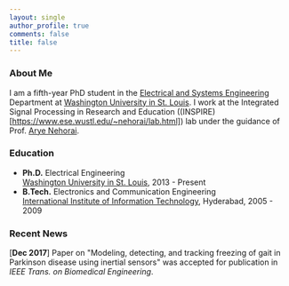 ```yaml
---
layout: single
author_profile: true
comments: false
title: false
---
```


### About Me
I am a fifth-year PhD student in the [Electrical and Systems Engineering](http://ese.wustl.edu/) Department at [Washington University in St. Louis](http://wustl.edu). I work at the Integrated Signal Processing in Research and Education ((INSPIRE)[https://www.ese.wustl.edu/~nehorai/lab.html]) lab under the guidance of Prof. [Arye Nehorai](https://www.ese.wustl.edu/~nehorai/index.html).

### Education
* **Ph.D.** Electrical Engineering  
  [Washington University in St. Louis](http://wustl.edu), 2013 - Present
* **B.Tech.** Electronics and Communication Engineering  
  [International Institute of Information Technology](https://www.iiit.ac.in/), Hyderabad, 2005 - 2009  

### Recent News
[**Dec 2017**] Paper on "Modeling, detecting, and tracking freezing of gait in Parkinson disease using inertial sensors" was accepted for publication in _IEEE Trans. on Biomedical Engineering_. 